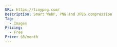 ```yaml
---
URL: https://tinypng.com/
Description: Smart WebP, PNG and JPEG compression
Tag:
  - Images
Pricing:
  - Free
Price: $0/month
---
```

